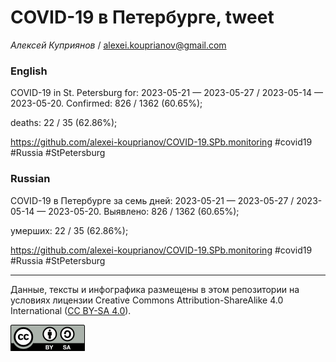 COVID-19 в Петербурге, tweet
============================

*Алексей Куприянов* /
<a href="mailto:alexei.kouprianov@gmail.com" class="email">alexei.kouprianov@gmail.com</a>

### English

COVID-19 in St. Petersburg for: 2023-05-21 — 2023-05-27 / 2023-05-14 —
2023-05-20. Сonfirmed: 826 / 1362 (60.65%);
<!-- hospitalized: 0 /  54 (0%); -->deaths: 22 / 35 (62.86%);
<a href="https://github.com/alexei-kouprianov/COVID-19.SPb.monitoring" class="uri">https://github.com/alexei-kouprianov/COVID-19.SPb.monitoring</a>
\#covid19 \#Russia \#StPetersburg

### Russian

COVID-19 в Петербурге за семь дней: 2023-05-21 — 2023-05-27 / 2023-05-14
— 2023-05-20. Выявлено: 826 / 1362 (60.65%);
<!-- госпитализировано: 0 /  54 (0%); -->умерших: 22 / 35 (62.86%);
<a href="https://github.com/alexei-kouprianov/COVID-19.SPb.monitoring" class="uri">https://github.com/alexei-kouprianov/COVID-19.SPb.monitoring</a>
\#covid19 \#Russia \#StPetersburg

------------------------------------------------------------------------

Данные, тексты и инфографика размещены в этом репозитории на условиях
лицензии Creative Commons Attribution-ShareAlike 4.0 International ([CC
BY-SA 4.0](https://creativecommons.org/licenses/by-sa/4.0/)).

![](../misc/CC-BY-SA-icon.png "CC-BY-SA")
